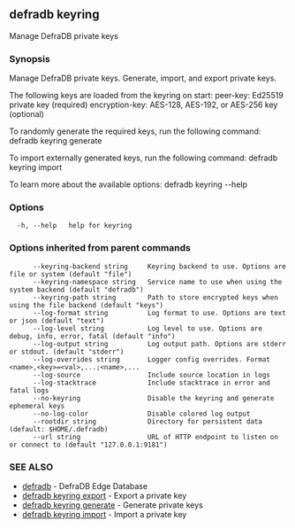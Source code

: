## defradb keyring

Manage DefraDB private keys

### Synopsis

Manage DefraDB private keys.
Generate, import, and export private keys.

The following keys are loaded from the keyring on start:
	peer-key: Ed25519 private key (required)
	encryption-key: AES-128, AES-192, or AES-256 key (optional)

To randomly generate the required keys, run the following command:
	defradb keyring generate

To import externally generated keys, run the following command:
	defradb keyring import <name> <private-key-hex>

To learn more about the available options:
	defradb keyring --help


### Options

```
  -h, --help   help for keyring
```

### Options inherited from parent commands

```
      --keyring-backend string     Keyring backend to use. Options are file or system (default "file")
      --keyring-namespace string   Service name to use when using the system backend (default "defradb")
      --keyring-path string        Path to store encrypted keys when using the file backend (default "keys")
      --log-format string          Log format to use. Options are text or json (default "text")
      --log-level string           Log level to use. Options are debug, info, error, fatal (default "info")
      --log-output string          Log output path. Options are stderr or stdout. (default "stderr")
      --log-overrides string       Logger config overrides. Format <name>,<key>=<val>,...;<name>,...
      --log-source                 Include source location in logs
      --log-stacktrace             Include stacktrace in error and fatal logs
      --no-keyring                 Disable the keyring and generate ephemeral keys
      --no-log-color               Disable colored log output
      --rootdir string             Directory for persistent data (default: $HOME/.defradb)
      --url string                 URL of HTTP endpoint to listen on or connect to (default "127.0.0.1:9181")
```

### SEE ALSO

* [defradb](defradb.md)	 - DefraDB Edge Database
* [defradb keyring export](defradb_keyring_export.md)	 - Export a private key
* [defradb keyring generate](defradb_keyring_generate.md)	 - Generate private keys
* [defradb keyring import](defradb_keyring_import.md)	 - Import a private key

